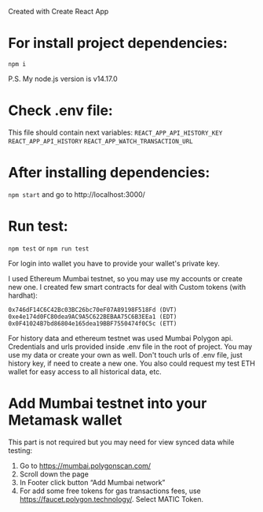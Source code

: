 Created with Create React App

# For install project dependencies:

`npm i`

P.S. My node.js version is v14.17.0

# Check .env file:

This file should contain next variables:
`REACT_APP_API_HISTORY_KEY`
`REACT_APP_API_HISTORY`
`REACT_APP_WATCH_TRANSACTION_URL`

# After installing dependencies:

`npm start` and go to http://localhost:3000/

# Run test:

`npm test` or `npm run test`


For login into wallet you have to provide your wallet's private key.

I used Ethereum Mumbai testnet, so you may use my accounts or create new one.
I created few smart contracts for deal with Custom tokens (with hardhat):

`0x746dF14C6C42Bc03BC26bc70eF07A89198F518Fd (DVT)`
`0xe4e174d0FC80dea9AC9A5C622BEBAA75C6B3EEa1 (EDT)`
`0x0F41024B7bd86804e165dea19BBF7550474f0C5c (ETT)`

For history data and ethereum testnet was used Mumbai Polygon api. Credentials and urls provided inside .env file in the root of project. You may use my data or create your own as well. Don't touch urls of .env file, just history key, if need to create a new one.
You also could request my test ETH wallet for easy access to all historical data, etc.

# Add Mumbai testnet into your Metamask wallet

This part is not required but you may need for view synced data while testing:

1. Go to https://mumbai.polygonscan.com/
2. Scroll down the page
3. In Footer click button “Add Mumbai network”
4. For add some free tokens for gas transactions fees, use https://faucet.polygon.technology/. Select MATIC Token.
